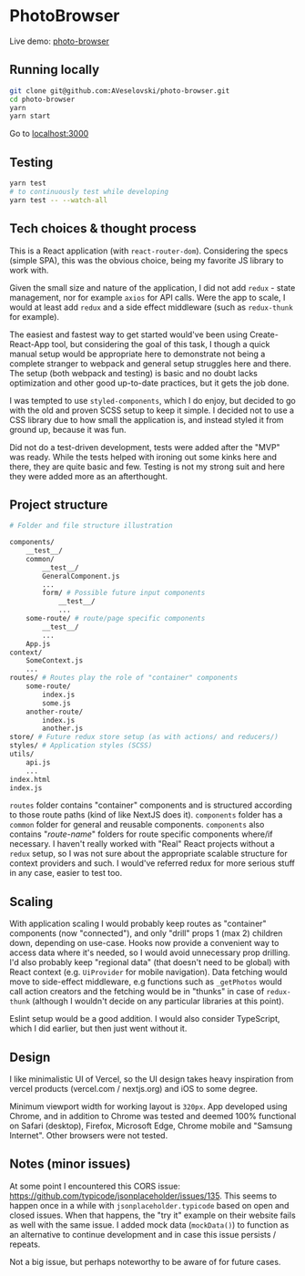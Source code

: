 # PhotoBrowser

Live demo: [photo-browser](https://photo-browser-app.vercel.app)

## Running locally

```bash
git clone git@github.com:AVeselovski/photo-browser.git
cd photo-browser
yarn
yarn start
```

Go to [localhost:3000](http://localhost:3000/)

## Testing

```bash
yarn test
# to continuously test while developing
yarn test -- --watch-all
```

## Tech choices & thought process

This is a React application (with `react-router-dom`). Considering the specs (simple SPA), this was the obvious choice, being my favorite JS library to work with.

Given the small size and nature of the application, I did not add `redux` - state management, nor for example `axios` for API calls. Were the app to scale, I would at least add `redux` and a side effect middleware (such as `redux-thunk` for example).

The easiest and fastest way to get started would've been using Create-React-App tool, but considering the goal of this task, I though a quick manual setup would be appropriate here to demonstrate not being a complete stranger to webpack and general setup struggles here and there. The setup (both webpack and testing) is basic and no doubt lacks optimization and other good up-to-date practices, but it gets the job done.

I was tempted to use `styled-components`, which I do enjoy, but decided to go with the old and proven SCSS setup to keep it simple. I decided not to use a CSS library due to how small the application is, and instead styled it from ground up, because it was fun.

Did not do a test-driven development, tests were added after the "MVP" was ready. While the tests helped with ironing out some kinks here and there, they are quite basic and few. Testing is not my strong suit and here they were added more as an afterthought.

## Project structure

```bash
# Folder and file structure illustration

components/
    __test__/
    common/
        __test__/
        GeneralComponent.js
        ...
        form/ # Possible future input components
            __test__/
            ...
    some-route/ # route/page specific components
        __test__/
        ...
    App.js
context/
    SomeContext.js
    ...
routes/ # Routes play the role of "container" components
    some-route/
        index.js
        some.js
    another-route/
        index.js
        another.js
store/ # Future redux store setup (as with actions/ and reducers/)
styles/ # Application styles (SCSS)
utils/
    api.js
    ...
index.html
index.js
```

`routes` folder contains "container" components and is structured according to those route paths (kind of like NextJS does it). `components` folder has a `common` folder for general and reusable components. `components` also contains "_route-name_" folders for route specific components where/if necessary. I haven't really worked with "Real" React projects without a `redux` setup, so I was not sure about the appropriate scalable structure for context providers and such. I would've referred redux for more serious stuff in any case, easier to test too.

## Scaling

With application scaling I would probably keep routes as "container" components (now "connected"), and only "drill" props 1 (max 2) children down, depending on use-case. Hooks now provide a convenient way to access data where it's needed, so I would avoid unnecessary prop drilling. I'd also probably keep "regional data" (that doesn't need to be global) with React context (e.g. `UiProvider` for mobile navigation). Data fetching would move to side-effect middleware, e.g functions such as `_getPhotos` would call action creators and the fetching would be in "thunks" in case of `redux-thunk` (although I wouldn't decide on any particular libraries at this point).

Eslint setup would be a good addition. I would also consider TypeScript, which I did earlier, but then just went without it.

## Design

I like minimalistic UI of Vercel, so the UI design takes heavy inspiration from vercel products (vercel.com / nextjs.org) and iOS to some degree.

Minimum viewport width for working layout is `320px`. App developed using Chrome, and in addition to Chrome was tested and deemed 100% functional on Safari (desktop), Firefox, Microsoft Edge, Chrome mobile and "Samsung Internet". Other browsers were not tested.

## Notes (minor issues)

At some point I encountered this CORS issue: https://github.com/typicode/jsonplaceholder/issues/135. This seems to happen once in a while with `jsonplaceholder.typicode` based on open and closed issues. When that happens, the "try it" example on their website fails as well with the same issue. I added mock data (`mockData()`) to function as an alternative to continue development and in case this issue persists / repeats.

Not a big issue, but perhaps noteworthy to be aware of for future cases.
